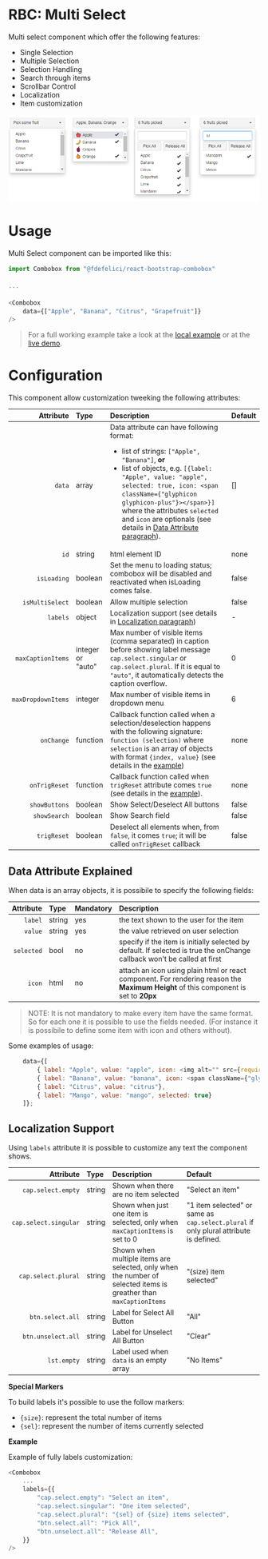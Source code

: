 # RBC: Multi Select 

Multi select component which offer the following features:

* Single Selection
* Multiple Selection
* Selection Handling
* Search through items
* Scrollbar Control
* Localization 
* Item customization

![Component ShowCase](example/src/images/showcase.png)

# Usage
Multi Select component can be imported like this:
```javascript
import Combobox from "@fdefelici/react-bootstrap-combobox"

...

<Combobox
    data={["Apple", "Banana", "Citrus", "Grapefruit"]}
/>
```

> For a full working example take a look at the [local example](example/) or at the [live demo](https://codesandbox.io/s/github/fdefelici/react-bootstrap-combobox/tree/v1.4.1/example?fontsize=14).

# Configuration
This component allow customization tweeking the following attributes:

| Attribute | Type | Description | Default |
|  ---: | :--- | :---        | :---    |
| `data` | array | Data attribute can have following format: <ul><li>list of strings: `["Apple", "Banana"]`, <b>or</b></li><li>list of objects, e.g. `[{label: "Apple", value: "apple", selected: true, icon: <span className={"glyphicon glyphicon-plus"}></span>}]` where the attributes `selected` and `icon` are optionals (see details in [Data Attribute paragraph](#data-attribute-explained)).</li></ul>  | []  |
| `id` | string | html element ID  | none  |
| `isLoading` | boolean | Set the menu to loading status; combobox will be disabled and reactivated when isLoading comes false. | false  |
| `isMultiSelect` | boolean | Allow multiple selection | false  |
| `labels` | object | Localization support (see details in [Localization paragraph](#localization-support)) | - |
| `maxCaptionItems` | integer <br/>or<br/> "auto" | Max number of visible items (comma separated) in caption before showing label message `cap.select.singular` or `cap.select.plural`. If it is equal to `"auto"`, it automatically detects the caption overflow. | 0 |
| `maxDropdownItems` | integer | Max number of visible items in dropdown menu | 6 |
| `onChange` | function | Callback function called when a selection/deselection happens with the following signature: `function (selection)` where `selection` is an array of objects with format `{index, value}` (see details in the [example](example/)) | none  |
| `onTrigReset` | function | Callback function called when `trigReset` attribute comes `true` (see details in the [example](example/)). | none  |
| `showButtons` | boolean | Show Select/Deselect All buttons | false |
| `showSearch` | boolean | Show Search field | false |
| `trigReset` | boolean | Deselect all elements when, from `false`, it comes `true`; it will be called `onTrigReset` callback | false |


## Data Attribute Explained
When data is an array objects, it is possibile to specify the following fields:

| Attribute | Type | Mandatory | Description | 
|  ---: | :--- | :---        | :---    |
| `label` | string | yes | the text shown to the user for the item |
| `value` | string | yes | the value retrieved on user selection |
| `selected` | bool | no | specify if the item is initially selected by default. If selected is true the onChange callback won't be called at first |
| `icon` | html | no | attach an icon using plain html or react component. For rendering reason the **Maximum Height** of this component is set to **20px** |


> NOTE: It is not mandatory to make every item have the same format. So for each one it is possible to use the fields needed. (For instance it is possibile to define some item with icon and others without).

Some examples of usage:
```javascript
    data={[
        { label: "Apple", value: "apple", icon: <img alt="" src={require("./images/apple.png")}/>},
        { label: "Banana", value: "banana", icon: <span className={"glyphicon glyphicon-plus"}></span>},
        { label: "Citrus", value: "citrus"},
        { label: "Mango", value: "mango", selected: true}
    ]};
```

## Localization Support
Using ```labels``` attribute it is possible to customize any text the component shows.

| Attribute | Type | Description | Default |
|  ---: | :--- | :---        | :---    |
| `cap.select.empty` | string | Shown when there are no item selected | "Select an item" |
| `cap.select.singular` | string | Shown when just one item is selected, only when `maxCaptionItems` is set to 0 | "1 item selected" or same as `cap.select.plural` if only plural attribute is defined. |
| `cap.select.plural` | string | Shown when multiple items are selected, only when the number of selected items is greather than  `maxCaptionItems` | "{size} item selected" |
| `btn.select.all` | string | Label for Select All Button | "All" |
| `btn.unselect.all` | string | Label for Unselect All Button | "Clear" |
| `lst.empty` | string | Label used when `data` is an empty array | "No Items" |

**Special Markers**

To build labels it's possible to use the follow markers:
* ```{size}```: represent the total number of items
* ```{sel}```: represent the number of items currently selected

**Example**

Example of fully labels customization:
```javascript
<Combobox
    ...
    labels={{
        "cap.select.empty": "Select an item",
        "cap.select.singular": "One item selected",
        "cap.select.plural": "{sel} of {size} items selected",
        "btn.select.all": "Pick All",
        "btn.unselect.all": "Release All",
    }}
/>
```
